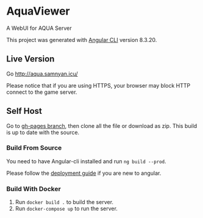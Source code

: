 # AquaViewer

A WebUI for AQUA Server

This project was generated with [Angular CLI](https://github.com/angular/angular-cli) version 8.3.20.

## Live Version
Go http://aqua.samnyan.icu/

Please notice that if you are using HTTPS, your browser may block HTTP connect to the game server.

## Self Host
Go to [gh-pages branch](https://github.com/samnyan/aqua-viewer/tree/gh-pages), then clone all the file or download as zip. This build is up to date with the source.

### Build From Source
You need to have Angular-cli installed and run `ng build --prod`.

Please follow the [deployment guide](https://angular.io/guide/deployment) if you are new to angular.

### Build With Docker
1. Run `docker build .` to build the server.
2. Run `docker-compose up` to run the server.
